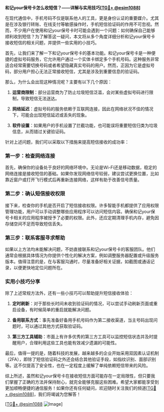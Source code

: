 **和记your保号卡怎么收短信？——详解与实用技巧[[TG💪+ @esim1088](https://t.me/s/esim1088)]**

在现代通信中，手机号码不仅是联系他人的工具，更是身份认证的重要媒介。尤其是在涉及银行转账、在线支付等敏感操作时，手机短信验证码的作用不可忽视。然而，不少用户在使用和记your保号卡时可能会遇到一个问题：如何确保自己能够顺利收到短信？为了解答这一疑问，本文将从多个角度详细分析和记your保号卡接收短信的相关问题，并提供一些实用的小技巧。

首先，让我们来了解一下和记your保号卡的基本功能。和记your保号卡是一种便捷的虚拟号码服务，它允许用户通过一个实体卡绑定多个手机号码。这种服务非常适合经常需要切换号码或者希望隐藏真实号码的用户。然而，正因为它是虚拟号码，部分用户担心无法正常接收短信，尤其是涉及到重要信息的验证码。

那么，为什么会出现这种情况呢？主要有以下几个原因：

1. **运营商限制**：部分运营商为了防止垃圾短信泛滥，会对某些虚拟号码进行限制，导致短信无法送达。
   
2. **网络延迟**：虚拟号码的服务依赖于互联网连接，因此在网络状况不佳的情况下，可能会出现短信延迟或丢失的现象。

3. **软件设置**：如果用户的手机设置了拦截功能，也可能误将重要短信归类为垃圾信息，从而错过关键验证码。

针对上述问题，我们可以采取以下措施来提高短信接收的成功率：

### 第一步：检查网络连接

首先，确保你的设备处于良好的网络环境中。无论是Wi-Fi还是移动数据，稳定的网络连接是接收短信的基础。如果你发现网络信号较弱，建议尝试更换位置，比如靠近窗户或打开飞行模式后再重新连接网络，这样有助于改善信号质量。

### 第二步：确认短信接收权限

接下来，检查你的手机是否开启了短信接收权限。许多智能手机都提供了应用权限管理功能，用户可以手动调整哪些应用程序可以访问短信内容。确保和记your保号卡相关的应用程序被授予了必要的权限。此外，还应定期清理手机内存，避免因存储空间不足而导致短信丢失。

### 第三步：联系客服寻求帮助

如果以上方法均未能解决问题，不妨直接联系和记your保号卡的客服团队。他们通常会根据具体情况为你提供个性化的解决方案，例如调整服务器配置或升级服务版本。值得注意的是，在与客服沟通时，尽量准备好相关证据，如截图或通话记录，以便更快地定位问题所在。

### 实用小技巧分享

除了上述常规方法外，还有一些小技巧可以帮助提升短信接收体验：

1. **定时刷新**：对于那些长时间未收到验证码的情况，可以尝试手动刷新页面或重启设备，有时候简单的重启就能解决问题。

2. **备用联系方式**：事先准备好备用手机号码作为第二接收渠道，当主号码出现问题时，可以通过其他方式获取验证码。

3. **第三方工具辅助**：市面上有许多优秀的第三方工具可以监控短信状态并及时提醒用户，合理利用这些工具也能有效减少遗漏的可能性。

最后，值得一提的是，随着科技的发展，越来越多的企业开始采用双因素认证机制（2FA），即除了短信验证码之外还会结合其他验证手段，如指纹识别、面部识别等。这不仅提高了安全性，也在一定程度上缓解了单纯依赖短信带来的风险。

综上所述，虽然和记your保号卡在接收短信方面可能存在一定局限性，但只要我们掌握了正确的方法并保持耐心，就完全能够克服这些困难。希望大家都能享受到更加顺畅便捷的通信服务！如果你还有任何疑问，欢迎随时关注我们的频道[[TG💪+ @esim1088](https://t.me/s/esim1088)]，我们将竭诚为您解答！

[[TG💪+ @esim1088](https://t.me/s/esim1088) ![Image](https://i.postimg.cc/4NQfJmqS/Snipaste-2025-05-13-00-14-12.png)]